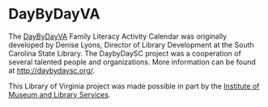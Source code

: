 # DayByDayVA
The <a href="http://www.daybydayva.org/" target="_blank">DayByDayVA</a> Family Literacy 
Activity Calendar was originally developed by Denise Lyons, Director of Library Development at 
the South Carolina State Library. The DaybyDaySC project was a cooperation of several talented 
people and organizations. More information can be found at <a href="http://daybydaysc.org/" 
target="_blank">http://daybydaysc.org/</a>. 

This Library of Virginia project was made possible in part by the <a href="http://www.imls.gov/" 
target="_blank">Institute of Museum and Library Services</a>.